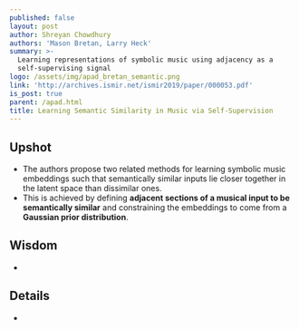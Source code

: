 ```yaml
---
published: false
layout: post
author: Shreyan Chowdhury
authors: 'Mason Bretan, Larry Heck'
summary: >-
  Learning representations of symbolic music using adjacency as a
  self-supervising signal
logo: /assets/img/apad_bretan_semantic.png
link: 'http://archives.ismir.net/ismir2019/paper/000053.pdf'
is_post: true
parent: /apad.html
title: Learning Semantic Similarity in Music via Self-Supervision
---
```

## Upshot
- The authors propose two related methods for learning symbolic music embeddings such that semantically similar inputs lie closer together in the latent space than dissimilar ones.
- This is achieved by defining **adjacent sections of a musical input to be semantically similar** and constraining the embeddings to come from a **Gaussian prior distribution**.

## Wisdom
- 

## Details
-
